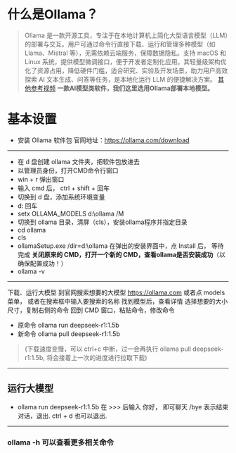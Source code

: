 # 什么是Ollama？
> Ollama 是一款开源工具，专注于在本地计算机上简化大型语言模型（LLM）的部署与交互。用户可通过命令行直接下载、运行和管理多种模型（如 Llama、Mistral 等），无需依赖云端服务，保障数据隐私。支持 macOS 和 Linux 系统，提供模型微调接口，便于开发者定制化应用。其轻量级架构优化了资源占用，降低硬件门槛，适合研究、实验及开发场景，助力用户高效探索 AI 文本生成、问答等任务，是本地化运行 LLM 的便捷解决方案。
> [其他参考视频](https://www.bilibili.com/video/BV1QtNmeoEe3?vd_source=0957d3bb7550711acd815f905c37e537)
**一款AI模型类软件，我们这里选用Ollama部署本地模型。**
# 基本设置
* 安装 Ollama 软件包
官网地址：https://ollama.com/download
***
* 在 d 盘创建 ollama 文件夹，把软件包放进去
* 以管理员身份，打开CMD命令行窗口
* win + r  弹出窗口
* 输入 cmd  后， ctrl + shift + 回车
* 切换到 d 盘，添加系统环境变量
* d:  回车
* setx  OLLAMA_MODELS   d:\ollama  /M
* 切换到 ollama 目录，清屏（cls），安装ollama程序并指定目录
* cd  ollama
* cls
* ollamaSetup.exe   /dir=d:\ollama
在弹出的安装界面中，点 Install 后， 等待完成
**关闭原来的 CMD，打开一个新的 CMD，查看ollama是否安装成功**（以确保配置成功！）
* ollama  -v
***
下载、运行大模型
到官网搜索想要的大模型
https://ollama.com
或者点 models 菜单， 或者在搜索框中输入要搜索的名称
找到模型后，查看详情
选择想要的大小尺寸，复制右侧的命令
回到 CMD 窗口，粘贴命令，修改命令
* 原命令   ollama  run   deepseek-r1:1.5b
* 新命令   ollama  pull  deepseek-r1:1.5b
> (下载速度变慢，可以 ctrl+c 中断，过一会再执行 ollama pull deepseek-r1:1.5b, 将会接着上一次的进度进行拉取下载)
***
## 运行大模型
* ollama  run  deepseek-r1:1.5b
在 >>> 后输入 你好， 即可聊天
/bye  表示结束对话，退出.   ctrl + d 也可以退出.
***
### ollama  -h   可以查看更多相关命令

